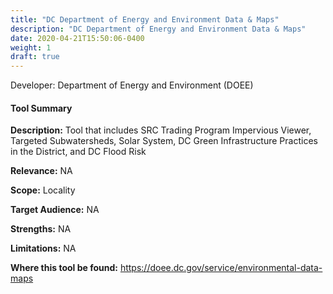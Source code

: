 ```yaml
---
title: "DC Department of Energy and Environment Data & Maps"
description: "DC Department of Energy and Environment Data & Maps"
date: 2020-04-21T15:50:06-0400
weight: 1
draft: true
---
```

Developer: Department of Energy and Environment (DOEE)

#### Tool Summary
**Description:** Tool that includes SRC Trading Program Impervious Viewer, Targeted Subwatersheds, Solar System, DC Green Infrastructure Practices in the District, and DC Flood Risk

**Relevance:** NA

**Scope:** Locality

**Target Audience:** NA

**Strengths:** NA

**Limitations:** NA

**Where this tool be found:** https://doee.dc.gov/service/environmental-data-maps

